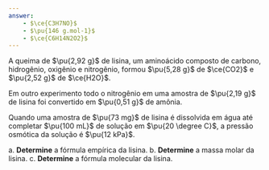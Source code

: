 ```yaml
---
answer:
    - $\ce{C3H7NO}$
    - $\pu{146 g.mol-1}$
    - $\ce{C6H14N2O2}$
---
```


A queima de $\pu{2,92 g}$ de lisina, um aminoácido composto de carbono, hidrogênio, oxigênio e nitrogênio, formou $\pu{5,28 g}$ de $\ce{CO2}$ e $\pu{2,52 g}$ de $\ce{H2O}$.

Em outro experimento todo o nitrogênio em uma amostra de $\pu{2,19 g}$ de lisina foi convertido em $\pu{0,51 g}$ de amônia.

Quando uma amostra de $\pu{73 mg}$ de lisina é dissolvida em água até completar $\pu{100 mL}$ de solução em $\pu{20 \degree C}$, a pressão osmótica da solução é $\pu{12 kPa}$.

a. **Determine** a fórmula empírica da lisina.
b. **Determine** a massa molar da lisina.
c. **Determine** a fórmula molecular da lisina.
